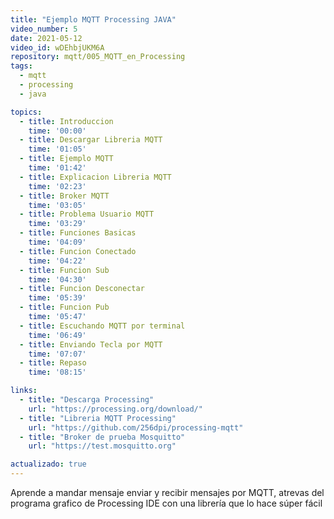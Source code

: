 ```yaml
---
title: "Ejemplo MQTT Processing JAVA"
video_number: 5
date: 2021-05-12
video_id: wDEhbjUKM6A
repository: mqtt/005_MQTT_en_Processing
tags:
  - mqtt
  - processing
  - java

topics:
  - title: Introduccion
    time: '00:00'
  - title: Descargar Libreria MQTT
    time: '01:05'
  - title: Ejemplo MQTT
    time: '01:42'
  - title: Explicacion Libreria MQTT
    time: '02:23'
  - title: Broker MQTT
    time: '03:05'
  - title: Problema Usuario MQTT
    time: '03:29'
  - title: Funciones Basicas
    time: '04:09'
  - title: Funcion Conectado
    time: '04:22'
  - title: Funcion Sub
    time: '04:30'
  - title: Funcion Desconectar
    time: '05:39'
  - title: Funcion Pub
    time: '05:47'
  - title: Escuchando MQTT por terminal
    time: '06:49'
  - title: Enviando Tecla por MQTT
    time: '07:07'
  - title: Repaso
    time: '08:15'

links:
  - title: "Descarga Processing"
    url: "https://processing.org/download/"
  - title: "Libreria MQTT Processing"
    url: "https://github.com/256dpi/processing-mqtt"
  - title: "Broker de prueba Mosquitto"
    url: "https://test.mosquitto.org"

actualizado: true
---
```


Aprende a mandar mensaje enviar y recibir mensajes por MQTT, atrevas del programa grafico de Processing IDE con una librería que lo hace súper fácil
